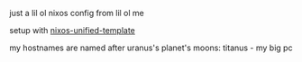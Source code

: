 just a lil ol nixos config from lil ol me

setup with [nixos-unified-template](https://github.com/juspay/nixos-unified-template)

my hostnames are named after uranus's planet's moons:
titanus - my big pc